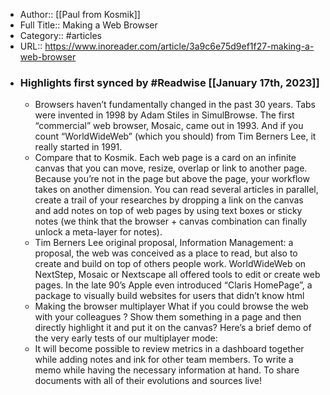 - Author:: [[Paul from Kosmik]]
- Full Title:: Making a Web Browser
- Category:: #articles
- URL:: https://www.inoreader.com/article/3a9c6e75d9ef1f27-making-a-web-browser
- ### Highlights first synced by #Readwise [[January 17th, 2023]]
    - Browsers haven’t fundamentally changed in the past 30 years. Tabs were invented in 1998 by Adam Stiles in SimulBrowse. The first “commercial” web browser, Mosaic, came out in 1993. And if you count “WorldWideWeb” (which you should) from Tim Berners Lee, it really started in 1991.
    - Compare that to Kosmik. Each web page is a card on an infinite canvas that you can move, resize, overlap or link to another page. Because you’re not in the page but above the page, your workflow takes on another dimension. You can read several articles in parallel, create a trail of your researches by dropping a link on the canvas and add notes on top of web pages by using text boxes or sticky notes (we think that the browser + canvas combination can finally unlock a meta-layer for notes).
    - Tim Berners Lee original proposal, Information Management: a proposal, the web was conceived as a place to read, but also to create and build on top of others people work. WorldWideWeb on NextStep, Mosaic or Nextscape all offered tools to edit or create web pages. In the late 90’s Apple even introduced “Claris HomePage”, a package to visually build websites for users that didn’t know html
    - Making the browser multiplayer What if you could browse the web with your colleagues ? Show them something in a page and then directly highlight it and put it on the canvas? Here’s a brief demo of the very early tests of our multiplayer mode:
    - It will become possible to review metrics in a dashboard together while adding notes and ink for other team members. To write a memo while having the necessary information at hand. To share documents with all of their evolutions and sources live!
